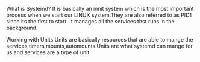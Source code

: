 What is Systemd?
It is basically an innit system which is the most important process when we start our LINUX  system.They are also referred to as PID1 since its the first to start.
It manages all the services thst runs in the background.

Working with Units
Units are basically resources that are able to mange the services,timers,mounts,automounts.Units are what systemd can mange for us and services are a type of unit.
